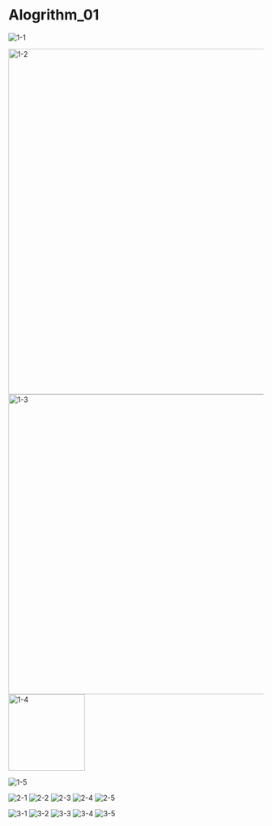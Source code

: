 # Alogrithm_01
![1-1](https://user-images.githubusercontent.com/85544720/121806240-0e283000-cc8a-11eb-9603-787d6619476d.png)

<img width="682" alt="1-2" src="https://user-images.githubusercontent.com/85544720/121806241-0e283000-cc8a-11eb-9658-629a8df92359.png">

<img width="592" alt="1-3" src="https://user-images.githubusercontent.com/85544720/121806242-0ec0c680-cc8a-11eb-90b1-9c127cc9797c.png">

<img width="151" alt="1-4" src="https://user-images.githubusercontent.com/85544720/121806223-08cae580-cc8a-11eb-8eb0-f2b365c70ee0.png">

![1-5](https://user-images.githubusercontent.com/85544720/121806239-0d8f9980-cc8a-11eb-9020-fe6a823069aa.png)



![2-1](https://user-images.githubusercontent.com/85544720/121806224-09637c00-cc8a-11eb-845a-2b1b7ec33e94.png)
![2-2](https://user-images.githubusercontent.com/85544720/121806225-09fc1280-cc8a-11eb-88cf-54d1092fbe59.png)
![2-3](https://user-images.githubusercontent.com/85544720/121806227-09fc1280-cc8a-11eb-9964-d9683d02fc72.png)
![2-4](https://user-images.githubusercontent.com/85544720/121806229-0a94a900-cc8a-11eb-8899-b4123d5a3b11.png)
![2-5](https://user-images.githubusercontent.com/85544720/121806230-0a94a900-cc8a-11eb-9b13-2639ca4359bf.png)



![3-1](https://user-images.githubusercontent.com/85544720/121806231-0b2d3f80-cc8a-11eb-8c08-5c37a8ad07cc.png)
![3-2](https://user-images.githubusercontent.com/85544720/121806232-0bc5d600-cc8a-11eb-9ce5-c70cd8077c71.png)
![3-3](https://user-images.githubusercontent.com/85544720/121806233-0bc5d600-cc8a-11eb-80bf-4e0b808a135e.png)
![3-4](https://user-images.githubusercontent.com/85544720/121806234-0c5e6c80-cc8a-11eb-9b27-051fe8a89f38.png)
![3-5](https://user-images.githubusercontent.com/85544720/121806237-0cf70300-cc8a-11eb-83d3-93eaaf6360bd.png)


